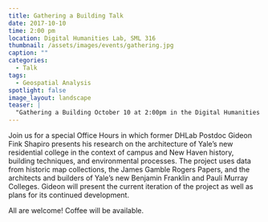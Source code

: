 ```yaml
---
title: Gathering a Building Talk
date: 2017-10-10
time: 2:00 pm
location: Digital Humanities Lab, SML 316
thumbnail: /assets/images/events/gathering.jpg
caption: ""
categories: 
  - Talk
tags:
  - Geospatial Analysis
spotlight: false 
image_layout: landscape
teaser: |
  "Gathering a Building October 10 at 2:00pm in the Digital Humanities Lab (SML 316) Join us for a special Office Hours in which former DHLab Postdoc Gideon Fink Shapiro presents his research on the..."
---
```


Join us for a special Office Hours in which former DHLab Postdoc Gideon Fink Shapiro presents his research on the architecture of Yale’s new residential college in the context of campus and New Haven history, building techniques, and environmental processes. The project uses data from historic map collections, the James Gamble Rogers Papers, and the architects and builders of Yale’s new Benjamin Franklin and Pauli Murray Colleges. Gideon will present the current iteration of the project as well as plans for its continued development.

All are welcome! Coffee will be available.